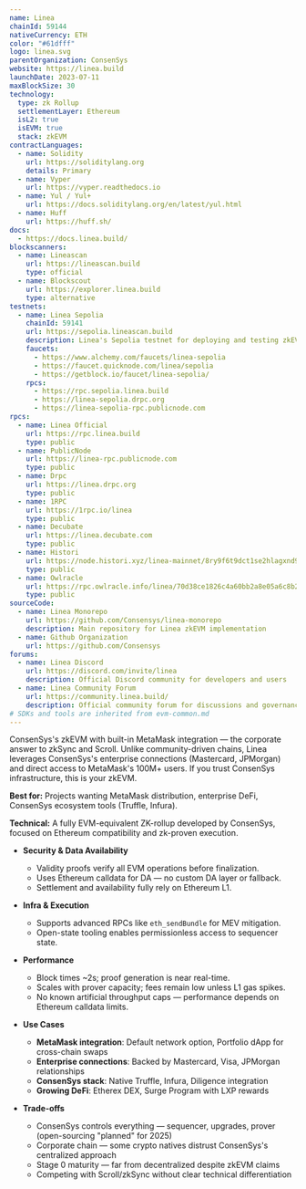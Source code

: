 ```yaml
---
name: Linea
chainId: 59144
nativeCurrency: ETH
color: "#61dfff"
logo: linea.svg
parentOrganization: ConsenSys
website: https://linea.build
launchDate: 2023-07-11
maxBlockSize: 30
technology:
  type: zk Rollup
  settlementLayer: Ethereum
  isL2: true
  isEVM: true
  stack: zkEVM
contractLanguages:
  - name: Solidity
    url: https://soliditylang.org
    details: Primary
  - name: Vyper
    url: https://vyper.readthedocs.io
  - name: Yul / Yul+
    url: https://docs.soliditylang.org/en/latest/yul.html
  - name: Huff
    url: https://huff.sh/
docs:
  - https://docs.linea.build/
blockscanners:
  - name: Lineascan
    url: https://lineascan.build
    type: official
  - name: Blockscout
    url: https://explorer.linea.build
    type: alternative
testnets:
  - name: Linea Sepolia
    chainId: 59141
    url: https://sepolia.lineascan.build
    description: Linea's Sepolia testnet for deploying and testing zkEVM applications.
    faucets:
      - https://www.alchemy.com/faucets/linea-sepolia
      - https://faucet.quicknode.com/linea/sepolia
      - https://getblock.io/faucet/linea-sepolia/
    rpcs:
      - https://rpc.sepolia.linea.build
      - https://linea-sepolia.drpc.org
      - https://linea-sepolia-rpc.publicnode.com
rpcs:
  - name: Linea Official
    url: https://rpc.linea.build
    type: public
  - name: PublicNode
    url: https://linea-rpc.publicnode.com
    type: public
  - name: Drpc
    url: https://linea.drpc.org
    type: public
  - name: 1RPC
    url: https://1rpc.io/linea
    type: public
  - name: Decubate
    url: https://linea.decubate.com
    type: public
  - name: Histori
    url: https://node.histori.xyz/linea-mainnet/8ry9f6t9dct1se2hlagxnd9n2a
    type: public
  - name: Owlracle
    url: https://rpc.owlracle.info/linea/70d38ce1826c4a60bb2a8e05a6c8b20f
    type: public
sourceCode:
  - name: Linea Monorepo
    url: https://github.com/Consensys/linea-monorepo
    description: Main repository for Linea zkEVM implementation
  - name: Github Organization
    url: https://github.com/Consensys
forums:
  - name: Linea Discord
    url: https://discord.com/invite/linea
    description: Official Discord community for developers and users
  - name: Linea Community Forum
    url: https://community.linea.build/
    description: Official community forum for discussions and governance
# SDKs and tools are inherited from evm-common.md
---
```


ConsenSys's zkEVM with built-in MetaMask integration — the corporate answer to zkSync and Scroll. Unlike community-driven chains, Linea leverages ConsenSys's enterprise connections (Mastercard, JPMorgan) and direct access to MetaMask's 100M+ users. If you trust ConsenSys infrastructure, this is your zkEVM.

**Best for:** Projects wanting MetaMask distribution, enterprise DeFi, ConsenSys ecosystem tools (Truffle, Infura).

**Technical:** A fully EVM-equivalent ZK-rollup developed by ConsenSys, focused on Ethereum compatibility and zk-proven execution.

- **Security & Data Availability**  
  - Validity proofs verify all EVM operations before finalization.  
  - Uses Ethereum calldata for DA — no custom DA layer or fallback.  
  - Settlement and availability fully rely on Ethereum L1.

- **Infra & Execution**  
  - Supports advanced RPCs like `eth_sendBundle` for MEV mitigation.  
  - Open-state tooling enables permissionless access to sequencer state.

- **Performance**  
  - Block times ~2s; proof generation is near real-time.  
  - Scales with prover capacity; fees remain low unless L1 gas spikes.  
  - No known artificial throughput caps — performance depends on Ethereum calldata limits.

- **Use Cases**  
  - **MetaMask integration**: Default network option, Portfolio dApp for cross-chain swaps
  - **Enterprise connections**: Backed by Mastercard, Visa, JPMorgan relationships
  - **ConsenSys stack**: Native Truffle, Infura, Diligence integration
  - **Growing DeFi**: Etherex DEX, Surge Program with LXP rewards

- **Trade-offs**  
  - ConsenSys controls everything — sequencer, upgrades, prover (open-sourcing "planned" for 2025)
  - Corporate chain — some crypto natives distrust ConsenSys's centralized approach
  - Stage 0 maturity — far from decentralized despite zkEVM claims
  - Competing with Scroll/zkSync without clear technical differentiation